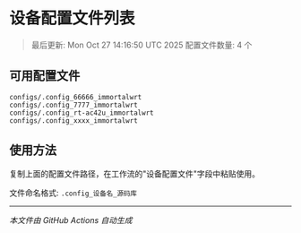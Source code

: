 # 设备配置文件列表

> 最后更新: Mon Oct 27 14:16:50 UTC 2025
> 配置文件数量: 4 个

## 可用配置文件

```
configs/.config_66666_immortalwrt
configs/.config_7777_immortalwrt
configs/.config_rt-ac42u_immortalwrt
configs/.config_xxxx_immortalwrt
```

## 使用方法

复制上面的配置文件路径，在工作流的"设备配置文件"字段中粘贴使用。

文件命名格式: `.config_设备名_源码库`

---
*本文件由 GitHub Actions 自动生成*

